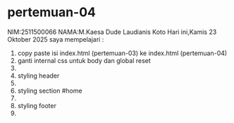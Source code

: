# pertemuan-04
NIM:2511500066
NAMA:M.Kaesa Dude Laudianis Koto
Hari ini,Kamis 23 Oktober 2025 saya mempelajari :

<ol>
<li>copy paste isi index.html (pertemuan-03) ke index.html (pertemuan-04)</li>
<li>ganti internal css untuk body dan global reset<li>
<li>styling header<li>
<li>styling section #home<li>
<li>styling footer<li>
</ol>